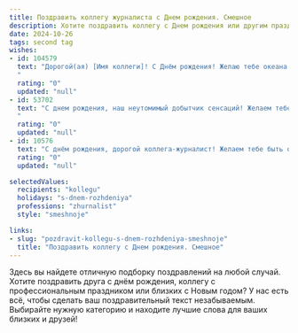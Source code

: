 ```yaml
---
title: Поздравить коллегу журналиста c Днем рождения. Смешное
description: Хотите поздравить коллегу c Днем рождения или другим праздником? Наш ИИ создаст незабываемое поздравление, а вы обязательно выделитесь среди других.  
date: 2024-10-26
tags: second tag
wishes:
- id: 104579
  text: "Дорогой(ая) [Имя коллеги]! С Днём рождения! Желаю тебе океана позитива, горы вдохновения и столько эксклюзивных новостей, что придётся писать книгу мемуаров, а не статьи! Пусть твой профессиональный нюх никогда не подводит, а дедлайны всегда оставляют тебе время на заслуженный отдых (и, конечно, на торт!).  С праздником, коллега!
  "
  rating: "0"
  updated: "null"
- id: 53702
  text: "С днем рождения, наш неутомимый добытчик сенсаций! Желаем тебе интересных событий, громких заголовков и неиссякаемого вдохновения, чтобы твоя ручка писала быстрее, чем ты успеваешь придумывать новости!
  "
  rating: "0"
  updated: "null"
- id: 10576
  text: "С днём рождения, дорогой коллега-журналист! Желаем тебе быть острым на перо, дотошным как бульдог и всегда на шаг впереди событий! Пусть твои статьи будут захватывающими, репортажи — яркими, а расследования — ошеломляющими! Желаем тебе покорять информационное пространство с лёгкостью опытного охотника за сенсациями!"
  rating: "0"
  updated: "null"

selectedValues:
  recipients: "kollegu"
  holidays: "s-dnem-rozhdeniya"
  professions: "zhurnalist"
  style: "smeshnoje"

links:
- slug: "pozdravit-kollegu-s-dnem-rozhdeniya-smeshnoje"
  title: "Поздравить коллегу c Днем рождения. Смешное"
---
```


Здесь вы найдете отличную подборку поздравлений на любой случай.
Хотите поздравить друга с днём рождения, коллегу с профессиональным праздником или близких с Новым годом? У нас есть всё, чтобы сделать ваш поздравительный текст незабываемым. Выбирайте нужную категорию и находите лучшие слова для ваших близких и друзей!
